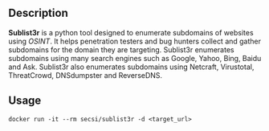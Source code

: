## Description

**Sublist3r** is a python tool designed to enumerate subdomains of websites using *OSINT*. It helps penetration testers and bug hunters collect and gather subdomains for the domain they are targeting. Sublist3r enumerates subdomains using many search engines such as Google, Yahoo, Bing, Baidu and Ask. Sublist3r also enumerates subdomains using Netcraft, Virustotal, ThreatCrowd, DNSdumpster and ReverseDNS.

## Usage
```
docker run -it --rm secsi/sublist3r -d <target_url>
```
